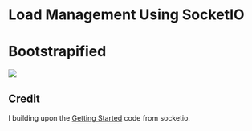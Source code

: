 # Load Management Using SocketIO

# Bootstrapified
<img src="https://github.com/sifatsultan/socketio-loadmanagement/blob/branch/design/2.jpg" />


## Credit
I building upon the  [Getting Started](http://socket.io/get-started/chat/) code from socketio.
